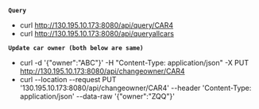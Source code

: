 **`Query`**

- curl http://130.195.10.173:8080/api/query/CAR4
- curl http://130.195.10.173:8080/api/queryallcars



**`Update car owner (both below are same)`**

- curl -d '{"owner":"ABC"}' -H "Content-Type: application/json" -X PUT http://130.195.10.173:8080/api/changeowner/CAR4
- curl --location --request PUT '130.195.10.173:8080/api/changeowner/CAR4' --header 'Content-Type: application/json' --data-raw '{"owner":"ZQQ"}'
